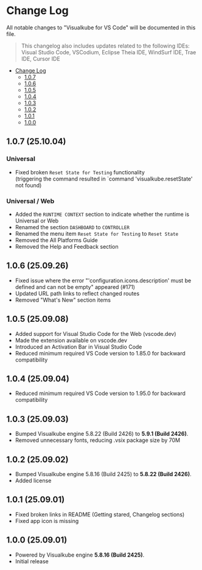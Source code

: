 # Change Log

All notable changes to "Visualkube for VS Code" will be documented in this file.  
> This changelog also includes updates related to the following IDEs:  
> Visual Studio Code, VSCodium, Eclipse Theia IDE, WindSurf IDE, Trae IDE, Cursor IDE

- [Change Log](#change-log)
  - [1.0.7](#107-251004)
  - [1.0.6](#106-250926)
  - [1.0.5](#105-250908)
  - [1.0.4](#104-250904)
  - [1.0.3](#103-250903)
  - [1.0.2](#102-250902)
  - [1.0.1](#101-250901)
  - [1.0.0](#100-250901)

## 1.0.7 (25.10.04)
### Universal
- Fixed broken `Reset State for Testing` functionality  
  (triggering the command resulted in `command 'visualkube.resetState' not found)

### Universal / Web
- Added the `RUNTIME CONTEXT` section to indicate whether the runtime is Universal or Web
- Renamed the section `DASHBOARD` to `CONTROLLER`
- Renamed the menu item `Reset State for Testing` to `Reset State`
- Removed the All Platforms Guide
- Removed the Help and Feedback section

## 1.0.6 (25.09.26)
- Fixed issue where the error "'configuration.icons.description' must be defined and can not be empty" appeared (#171)
- Updated URL path links to reflect changed routes
- Removed "What's New" section items

## 1.0.5 (25.09.08)
- Added support for Visual Studio Code for the Web (vscode.dev)
- Made the extension available on vscode.dev
- Introduced an Activation Bar in Visual Studio Code
- Reduced minimum required VS Code version to 1.85.0 for backward compatibility

## 1.0.4 (25.09.04)
- Reduced minimum required VS Code version to 1.95.0 for backward compatibility

## 1.0.3 (25.09.03)
- Bumped Visualkube engine 5.8.22 (Build 2426) to **5.9.1 (Build 2426)**.
- Removed unnecessary fonts, reducing .vsix package size by 70M

## 1.0.2 (25.09.02)
- Bumped Visualkube engine 5.8.16 (Build 2425) to **5.8.22 (Build 2426)**.
- Added license

## 1.0.1 (25.09.01)
- Fixed broken links in README (Getting stared, Changelog sections)
- Fixed app icon is missing

## 1.0.0 (25.09.01)
- Powered by Visualkube engine **5.8.16 (Build 2425)**.
- Initial release